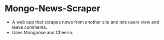 # Mongo-News-Scraper

* A web app that scrapes news from another site and lets users view and leave comments. 
* Uses Mongoose and Cheerio.
